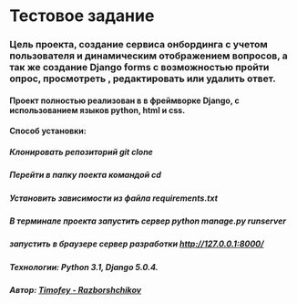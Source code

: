 # Тестовое задание

### Цель проекта, создание сервиса онбординга с учетом пользователя и динамическим отображением вопросов, а так же создание Django forms с возможностью пройти опрос, просмотреть , редактировать или удалить ответ.

#### Проект полностью реализован в в фреймворке Django, с использованием языков python, html и css.

#### Способ установки:

##### Клонировать репозиторий git clone <https or SSH URL>
##### Перейти в папку поекта командой cd

##### Установить зависимости из файла requirements.txt

##### В терминале проекта запустить сервер python manage.py runserver
##### запустить в браузере сервер разработки http://127.0.0.1:8000/

##### Технологии: Python 3.1, Django 5.0.4.

##### Автор: [Timofey - Razborshchikov](https://github.com/Timofey3085)
